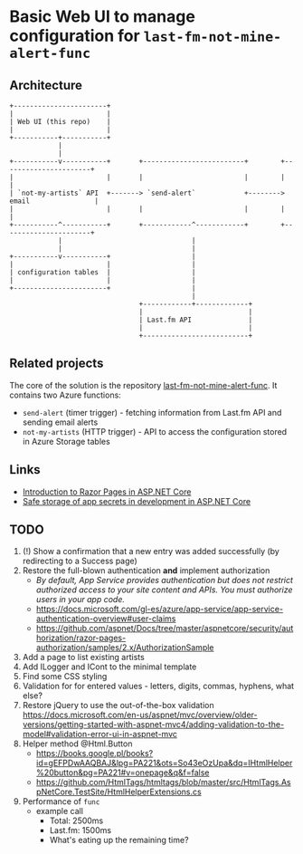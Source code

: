 # Basic Web UI to manage configuration for `last-fm-not-mine-alert-func`

## Architecture

    +-----------------------+
    |                       |
    | Web UI (this repo)    |
    |                       |
    +-----------+-----------+
                |
                |
    +-----------v-----------+       +-------------------------+        +----------------------+
    |                       |       |                         |        |                      |
    | `not-my-artists` API  +-------> `send-alert`            +--------> email                |
    |                       |       |                         |        |                      |
    +-----------^-----------+       +------------^------------+        +----------------------+
                |                                |
                |                                |
    +-----------v-----------+                    |
    |                       |                    |
    | configuration tables  |                    |
    |                       |                    |
    +-----------------------+                    |
                                                 |
                                    +------------+-------------+
                                    |                          |
                                    | Last.fm API              |
                                    |                          |
                                    +--------------------------+

## Related projects

The core of the solution is the repository [last-fm-not-mine-alert-func](https://github.com/chopeen/last-fm-not-mine-alert-func).
It contains two Azure functions:

- `send-alert` (timer trigger) - fetching information from Last.fm API and sending email alerts
- `not-my-artists` (HTTP trigger) - API to access the configuration stored in Azure Storage tables

## Links

- [Introduction to Razor Pages in ASP.NET Core](https://docs.microsoft.com/en-us/aspnet/core/razor-pages/?view=aspnetcore-2.1&tabs=visual-studio-codex)
- [Safe storage of app secrets in development in ASP.NET Core](https://docs.microsoft.com/en-us/aspnet/core/security/app-secrets?view=aspnetcore-2.1&tabs=linux)

## TODO

1. (!) Show a confirmation that a new entry was added successfully (by redirecting to a Success page)
1. Restore the full-blown authentication **and** implement authorization
    - *By default, App Service provides authentication but does not restrict authorized access to your site content and APIs. You must authorize users in your app code.*
    - https://docs.microsoft.com/gl-es/azure/app-service/app-service-authentication-overview#user-claims
    - https://github.com/aspnet/Docs/tree/master/aspnetcore/security/authorization/razor-pages-authorization/samples/2.x/AuthorizationSample 
1. Add a page to list existing artists
1. Add ILogger and ICont to the minimal template
1. Find some CSS styling
1. Validation for for entered values - letters, digits, commas, hyphens, what else?
1. Restore jQuery to use the out-of-the-box validation https://docs.microsoft.com/en-us/aspnet/mvc/overview/older-versions/getting-started-with-aspnet-mvc4/adding-validation-to-the-model#validation-error-ui-in-aspnet-mvc
1. Helper method @Html.Button
    - https://books.google.pl/books?id=gEFPDwAAQBAJ&lpg=PA221&ots=So43eOzUpa&dq=IHtmlHelper%20button&pg=PA221#v=onepage&q&f=false
    - https://github.com/HtmlTags/htmltags/blob/master/src/HtmlTags.AspNetCore.TestSite/HtmlHelperExtensions.cs
1. Performance of `func`
    - example call
        - Total:   2500ms
        - Last.fm: 1500ms
        - What's eating up the remaining time?